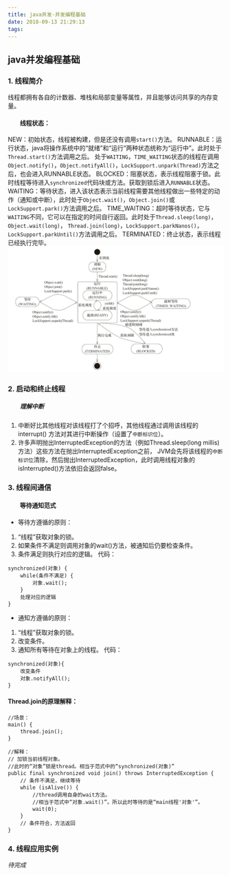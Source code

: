 ```yaml
---
title: java并发-并发编程基础
date: 2018-09-13 21:29:13
tags:
---
```


## java并发编程基础

### 1. 线程简介

线程都拥有各自的计数器、堆栈和局部变量等属性，并且能够访问共享的内存变量。

<!-- more -->

#### &emsp;&emsp;线程状态：

NEW：初始状态，线程被构建，但是还没有调用`start()`方法。
RUNNABLE：运行状态，java将操作系统中的“就绪”和“运行”两种状态统称为“运行中”。此时处于`Thread.start()`方法调用之后。
处于`WAITING`，`TIME_WAITING`状态的线程在调用`Object.notify()`，`Object.notifyAll()`，`LockSupport.unpark(Thread)`方法之后，也会进入RUNNABLE状态。
BLOCKED：阻塞状态，表示线程阻塞于锁。此时线程等待进入`synchronized`代码块或方法。获取到锁后进入`RUNNABLE`状态。
WAITING：等待状态，进入该状态表示当前线程需要其他线程做出一些特定的动作（通知或中断），此时处于`Object.wait()`，`Object.join()`或`LockSupport.park()`方法调用之后。
TIME_WAITING：超时等待状态，它与`WAITING`不同，它可以在指定的时间自行返回。此时处于`Thread.sleep(long)`，`Object.wait(long)`，
`Thread.join(long)`，`LockSupport.parkNanos()`，`LockSupport.parkUntil()`方法调用之后。
TERMINATED：终止状态，表示线程已经执行完毕。
![](java-concurrent-two/thread-status.png)

### 2. 启动和终止线程

##### &emsp;&emsp;理解中断

1. 中断好比其他线程对该线程打了个招呼，其他线程通过调用该线程的interrupt()
方法对其进行中断操作（设置了`中断标识位`）。
2. 许多声明抛出InterruptedException的方法（例如Thread.sleep(long millis)方法）这些方法在抛出InterruptedException之前，
JVM会先将该线程的`中断标识位`清除，然后抛出InterruptedException，此时调用线程对象的isInterrupted()方法依旧会返回false。


### 3. 线程间通信

#### &emsp;&emsp;等待通知范式

* 等待方遵循的原则：
1. “线程”获取对象的锁。
2. 如果条件不满足则调用对象的wait()方法，被通知后仍要检查条件。
3. 条件满足则执行对应的逻辑。
代码：
```
synchronized(对象) {
	while(条件不满足) {
		对象.wait();
	}
	处理对应的逻辑
}
```

* 通知方遵循的原则：
1. “线程”获取对象的锁。
2. 改变条件。
3. 通知所有等待在对象上的线程。
代码：
```
synchronized(对象){
	改变条件
	对象.notifyAll();
}
```
#### Thread.join的原理解释：
```
//场景：
main() {
	thread.join();
}
```

```
//解释：
// 加锁当前线程对象。
//此时的“对象”锁是thread。相当于范式中的“synchronized(对象)”
public final synchronized void join() throws InterruptedException {
	// 条件不满足，继续等待
	while (isAlive()) {
		//thread调用自身的wait方法。
		//相当于范式中“对象.wait()”。所以此时等待的是“main线程'对象'”。
		wait(0);
	}
	// 条件符合，方法返回
}
```

### 4. 线程应用实例

_待完成_